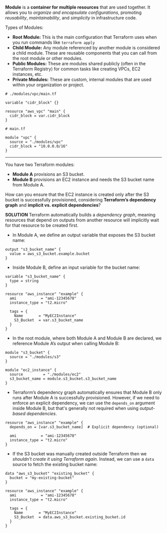 **Module** is a **container for multiple resources** that are used together. It allows you to *organize and encapsulate configurations*, promoting *reusability*, *maintainability*, and *simplicity* in infrastructure code.

Types of Modules:
- **Root Module:** This is the main configuration that Terraform uses when you run commands like `terraform apply`
- **Child Module:** Any module referenced by another module is considered a child module. These are reusable components that you can call from the root module or other modules.
- **Public Modules:** These are modules shared publicly (often in the Terraform Registry) for common tasks like creating VPCs, EC2 instances, etc.
- **Private Modules:** These are custom, internal modules that are used within your organization or project.

```hcl
# ./modules/vpc/main.tf

variable "cidr_block" {}

resource "aws_vpc" "main" {
  cidr_block = var.cidr_block
}
```

```hcl
# main.tf

module "vpc" {
  source = "./modules/vpc"
  cidr_block = "10.0.0.0/16"
}
```

---

You have two Terraform modules:
- **Module A** provisions an S3 bucket.
- **Module B** provisions an EC2 instance and needs the S3 bucket name from Module A.

How can you ensure that the EC2 instance is created only after the S3 bucket is successfully provisioned, considering **Terraform’s dependency graph** and **implicit vs. explicit dependencies**?

**SOLUTION**
 Terraform automatically builds a *dependency graph*, meaning resources that depend on outputs from another resource will implicitly wait for that resource to be created first.
- In Module A, we define an output variable that exposes the S3 bucket name:
```hcl
output "s3_bucket_name" {
  value = aws_s3_bucket.example.bucket
}
```
- Inside Module B, define an input variable for the bucket name:
```hcl
variable "s3_bucket_name" {
  type = string
}

resource "aws_instance" "example" {
  ami           = "ami-12345678"
  instance_type = "t2.micro"

  tags = {
    Name       = "MyEC2Instance"
    S3_Bucket  = var.s3_bucket_name
  }
}
```
- In the root module, where both Module A and Module B are declared, we reference Module A’s output when calling Module B:
```hcl
module "s3_bucket" {
  source = "./modules/s3"
}

module "ec2_instance" {
  source         = "./modules/ec2"
  s3_bucket_name = module.s3_bucket.s3_bucket_name
}
```
- Terraform’s dependency graph automatically ensures that Module B only runs after Module A is successfully provisioned. However, if we need to enforce an explicit dependency, we can use the `depends_on` argument inside Module B, but that's generally not required when using *output-based dependencies*.
```hcl
resource "aws_instance" "example" {
  depends_on = [var.s3_bucket_name]  # Explicit dependency (optional)

  ami           = "ami-12345678"
  instance_type = "t2.micro"
}
```
- If the S3 bucket was manually created outside Terraform then we *shouldn't create it using Terraform again*. Instead, we can use a `data` source to fetch the existing bucket name:
```hcl
data "aws_s3_bucket" "existing_bucket" {
  bucket = "my-existing-bucket"
}

resource "aws_instance" "example" {
  ami           = "ami-12345678"
  instance_type = "t2.micro"

  tags = {
    Name       = "MyEC2Instance"
    S3_Bucket  = data.aws_s3_bucket.existing_bucket.id
  }
}
```
